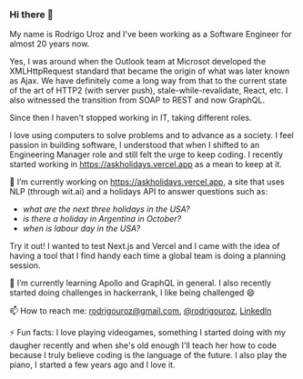### Hi there 👋

My name is Rodrigo Uroz and I've been working as a Software Engineer for almost 20 years now.

Yes, I was around when the Outlook team at Microsot developed the XMLHttpRequest standard that became the origin of what was later known as Ajax. We have definitely come a long way from that to the current state of the art of HTTP2 (with server push), stale-while-revalidate, React, etc. I also witnessed the transition from 
SOAP to REST and now GraphQL.

Since then I haven't stopped working in IT, taking different roles.

I love using computers to solve problems and to advance as a society. I feel passion in building software, I understood that when I shifted to an Engineering Manager role and still felt the urge to keep coding. I recently started working in https://askholidays.vercel.app as a mean to keep at it.

🔭 I’m currently working on https://askholidays.vercel.app, a site that uses NLP (through wit.ai) and a holidays API to answer questions such as: 
* _what are the next three holidays in the USA?_ 
* _is there a holiday in Argentina in October?_ 
* _when is labour day in the USA?_ 

Try it out! I wanted to test Next.js and Vercel and I came with the idea of having a tool that I find handy each time a global team is doing a planning session.

🌱 I’m currently learning Apollo and GraphQL in general. I also recently started doing challenges in hackerrank, I like being challenged 😄

📫 How to reach me: rodrigouroz@gmail.com, [@rodrigouroz](https://twitter.com/rodrigouroz), [LinkedIn](https://www.linkedin.com/in/rodrigouroz/)

⚡ Fun facts: I love playing videogames, something I started doing with my daugher recently and when she's old enough I'll teach her how to code because I truly believe coding is the language of the future. I also play the piano, I started a few years ago and I love it.

<!--
**rodrigouroz/rodrigouroz** is a ✨ _special_ ✨ repository because its `README.md` (this file) appears on your GitHub profile.

Here are some ideas to get you started:

- 🔭 I’m currently working on ...
- 🌱 I’m currently learning ...
- 👯 I’m looking to collaborate on ...
- 🤔 I’m looking for help with ...
- 💬 Ask me about ...
- 📫 How to reach me: ...
- 😄 Pronouns: ...
- ⚡ Fun fact: ...
-->
